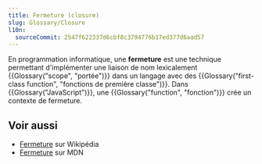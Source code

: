 ```yaml
---
title: Fermeture (closure)
slug: Glossary/Closure
l10n:
  sourceCommit: 2547f622337d6cbf8c3794776b17ed377d6aad57
---
```


En programmation informatique, une **fermeture** est une technique permettant d'implémenter une liaison de nom lexicalement {{Glossary("scope", "portée")}} dans un langage avec des {{Glossary("first-class function", "fonctions de première classe")}}. Dans {{Glossary("JavaScript")}}, une {{Glossary("function", "fonction")}} crée un contexte de fermeture.

## Voir aussi

- [Fermeture](<https://fr.wikipedia.org/wiki/Fermeture_(informatique)>) sur Wikipédia
- [Fermeture](/fr/docs/Web/JavaScript/Guide/Closures) sur MDN
